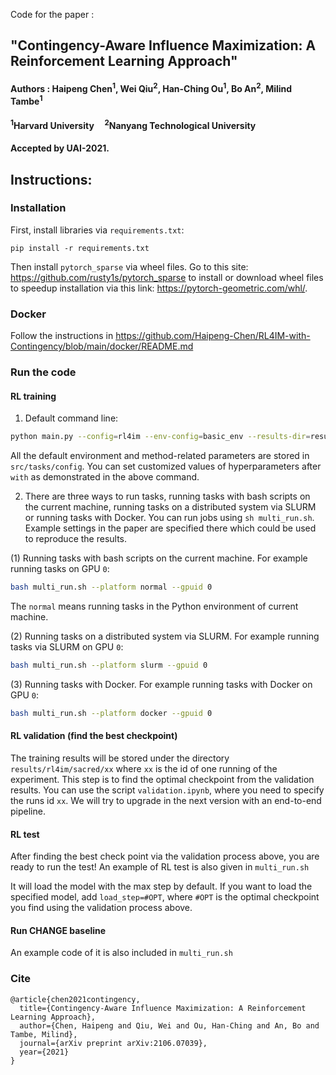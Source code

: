 Code for the paper :
## "Contingency-Aware Influence Maximization: A Reinforcement Learning Approach"

#### Authors : Haipeng Chen<sup>1</sup>, Wei Qiu<sup>2</sup>, Han-Ching Ou<sup>1</sup>, Bo An<sup>2</sup>, Milind Tambe<sup>1</sup>
#### <sup>1</sup>Harvard University &nbsp; &nbsp; <sup>2</sup>Nanyang Technological University

#### Accepted by UAI-2021.


## Instructions:
### Installation

First, install libraries via `requirements.txt`:
```
pip install -r requirements.txt 
```

Then install `pytorch_sparse` via wheel files. Go to this site: https://github.com/rusty1s/pytorch_sparse to install or download wheel files to speedup installation via this link: https://pytorch-geometric.com/whl/.

### Docker

Follow the instructions in https://github.com/Haipeng-Chen/RL4IM-with-Contingency/blob/main/docker/README.md


### Run the code
#### RL training
1. Default command line:
```bash
python main.py --config=rl4im --env-config=basic_env --results-dir=results with lr=1e-3
```
All the default environment and method-related parameters are stored in `src/tasks/config`. You can set customized values of hyperparameters after `with` as demonstrated in the above command.

2. There are three ways to run tasks, running tasks with bash scripts on the current machine, running tasks on a distributed system via SLURM or running tasks with Docker. You can run jobs using `sh multi_run.sh`. Example settings in the paper are specified there which could be used to reproduce the results.

(1) Running tasks with bash scripts on the current machine. For example running tasks on GPU `0`:

```bash
bash multi_run.sh --platform normal --gpuid 0
```
The `normal` means running tasks in the Python environment of current machine.

(2) Running tasks on a distributed system via SLURM. For example running tasks via SLURM on GPU `0`:

```bash
bash multi_run.sh --platform slurm --gpuid 0
```

(3) Running tasks with Docker. For example running tasks with Docker on GPU `0`:

```bash
bash multi_run.sh --platform docker --gpuid 0
```

#### RL validation (find the best checkpoint)
The training results will be stored under the directory `results/rl4im/sacred/xx` where `xx` is the id of one running of the experiment.
This step is to find the optimal checkpoint from the validation results. You can use the script `validation.ipynb`, where you need to specify the runs id `xx`. We will try to upgrade in the next version with an end-to-end pipeline.


#### RL test

After finding the best check point via the validation process above, you are ready to run the test! An example of RL test is also given in `multi_run.sh`

It will load the model with the max step by default. If you want to load the specified model, add `load_step=#OPT`, where `#OPT` is the optimal checkpoint you find using the validation process above. 


#### Run CHANGE baseline
An example code of it is also included in `multi_run.sh`

### Cite

```
@article{chen2021contingency,
  title={Contingency-Aware Influence Maximization: A Reinforcement Learning Approach},
  author={Chen, Haipeng and Qiu, Wei and Ou, Han-Ching and An, Bo and Tambe, Milind},
  journal={arXiv preprint arXiv:2106.07039},
  year={2021}
}
```


